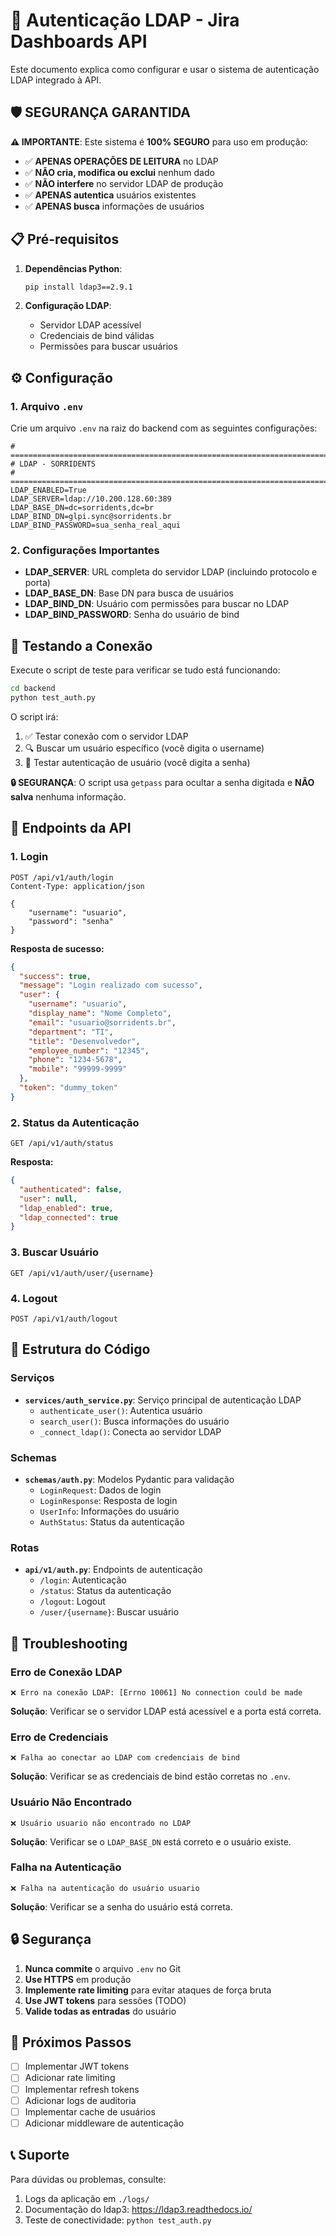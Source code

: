 # 🔐 Autenticação LDAP - Jira Dashboards API

Este documento explica como configurar e usar o sistema de autenticação LDAP integrado à API.

## 🛡️ SEGURANÇA GARANTIDA

**⚠️ IMPORTANTE**: Este sistema é **100% SEGURO** para uso em produção:

- ✅ **APENAS OPERAÇÕES DE LEITURA** no LDAP
- ✅ **NÃO cria, modifica ou exclui** nenhum dado
- ✅ **NÃO interfere** no servidor LDAP de produção
- ✅ **APENAS autentica** usuários existentes
- ✅ **APENAS busca** informações de usuários

## 📋 Pré-requisitos

1. **Dependências Python**:

   ```bash
   pip install ldap3==2.9.1
   ```

2. **Configuração LDAP**:
   - Servidor LDAP acessível
   - Credenciais de bind válidas
   - Permissões para buscar usuários

## ⚙️ Configuração

### 1. Arquivo `.env`

Crie um arquivo `.env` na raiz do backend com as seguintes configurações:

```env
# =============================================================================
# LDAP - SORRIDENTS
# =============================================================================
LDAP_ENABLED=True
LDAP_SERVER=ldap://10.200.128.60:389
LDAP_BASE_DN=dc=sorridents,dc=br
LDAP_BIND_DN=glpi.sync@sorridents.br
LDAP_BIND_PASSWORD=sua_senha_real_aqui
```

### 2. Configurações Importantes

- **LDAP_SERVER**: URL completa do servidor LDAP (incluindo protocolo e porta)
- **LDAP_BASE_DN**: Base DN para busca de usuários
- **LDAP_BIND_DN**: Usuário com permissões para buscar no LDAP
- **LDAP_BIND_PASSWORD**: Senha do usuário de bind

## 🧪 Testando a Conexão

Execute o script de teste para verificar se tudo está funcionando:

```bash
cd backend
python test_auth.py
```

O script irá:

1. ✅ Testar conexão com o servidor LDAP
2. 🔍 Buscar um usuário específico (você digita o username)
3. 🔐 Testar autenticação de usuário (você digita a senha)

**🔒 SEGURANÇA**: O script usa `getpass` para ocultar a senha digitada e **NÃO salva** nenhuma informação.

## 🚀 Endpoints da API

### 1. Login

```http
POST /api/v1/auth/login
Content-Type: application/json

{
    "username": "usuario",
    "password": "senha"
}
```

**Resposta de sucesso:**

```json
{
  "success": true,
  "message": "Login realizado com sucesso",
  "user": {
    "username": "usuario",
    "display_name": "Nome Completo",
    "email": "usuario@sorridents.br",
    "department": "TI",
    "title": "Desenvolvedor",
    "employee_number": "12345",
    "phone": "1234-5678",
    "mobile": "99999-9999"
  },
  "token": "dummy_token"
}
```

### 2. Status da Autenticação

```http
GET /api/v1/auth/status
```

**Resposta:**

```json
{
  "authenticated": false,
  "user": null,
  "ldap_enabled": true,
  "ldap_connected": true
}
```

### 3. Buscar Usuário

```http
GET /api/v1/auth/user/{username}
```

### 4. Logout

```http
POST /api/v1/auth/logout
```

## 🔧 Estrutura do Código

### Serviços

- **`services/auth_service.py`**: Serviço principal de autenticação LDAP
  - `authenticate_user()`: Autentica usuário
  - `search_user()`: Busca informações do usuário
  - `_connect_ldap()`: Conecta ao servidor LDAP

### Schemas

- **`schemas/auth.py`**: Modelos Pydantic para validação
  - `LoginRequest`: Dados de login
  - `LoginResponse`: Resposta de login
  - `UserInfo`: Informações do usuário
  - `AuthStatus`: Status da autenticação

### Rotas

- **`api/v1/auth.py`**: Endpoints de autenticação
  - `/login`: Autenticação
  - `/status`: Status da autenticação
  - `/logout`: Logout
  - `/user/{username}`: Buscar usuário

## 🐛 Troubleshooting

### Erro de Conexão LDAP

```
❌ Erro na conexão LDAP: [Errno 10061] No connection could be made
```

**Solução**: Verificar se o servidor LDAP está acessível e a porta está correta.

### Erro de Credenciais

```
❌ Falha ao conectar ao LDAP com credenciais de bind
```

**Solução**: Verificar se as credenciais de bind estão corretas no `.env`.

### Usuário Não Encontrado

```
❌ Usuário usuario não encontrado no LDAP
```

**Solução**: Verificar se o `LDAP_BASE_DN` está correto e o usuário existe.

### Falha na Autenticação

```
❌ Falha na autenticação do usuário usuario
```

**Solução**: Verificar se a senha do usuário está correta.

## 🔒 Segurança

1. **Nunca commite** o arquivo `.env` no Git
2. **Use HTTPS** em produção
3. **Implemente rate limiting** para evitar ataques de força bruta
4. **Use JWT tokens** para sessões (TODO)
5. **Valide todas as entradas** do usuário

## 📝 Próximos Passos

- [ ] Implementar JWT tokens
- [ ] Adicionar rate limiting
- [ ] Implementar refresh tokens
- [ ] Adicionar logs de auditoria
- [ ] Implementar cache de usuários
- [ ] Adicionar middleware de autenticação

## 📞 Suporte

Para dúvidas ou problemas, consulte:

1. Logs da aplicação em `./logs/`
2. Documentação do ldap3: https://ldap3.readthedocs.io/
3. Teste de conectividade: `python test_auth.py`
